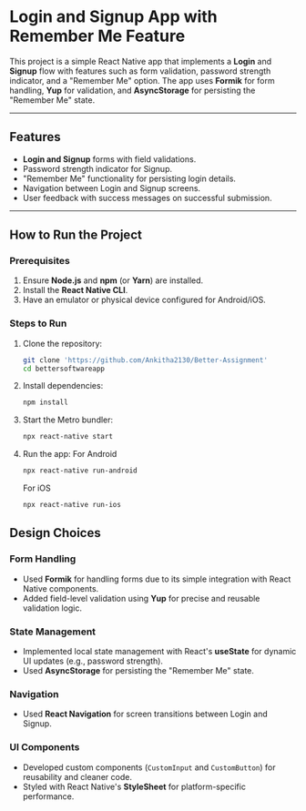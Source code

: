 # Login and Signup App with Remember Me Feature

This project is a simple React Native app that implements a **Login** and **Signup** flow with features such as form validation, password strength indicator, and a "Remember Me" option. The app uses **Formik** for form handling, **Yup** for validation, and **AsyncStorage** for persisting the "Remember Me" state.

---

## **Features**
- **Login and Signup** forms with field validations.
- Password strength indicator for Signup.
- "Remember Me" functionality for persisting login details.
- Navigation between Login and Signup screens.
- User feedback with success messages on successful submission.

---

## **How to Run the Project**

### **Prerequisites**
1. Ensure **Node.js** and **npm** (or **Yarn**) are installed.
2. Install the **React Native CLI**.
3. Have an emulator or physical device configured for Android/iOS.

### **Steps to Run**
1. Clone the repository:
   ```bash
   git clone 'https://github.com/Ankitha2130/Better-Assignment'
   cd bettersoftwareapp

2. Install dependencies:
   ```bash
   npm install

3. Start the Metro bundler:
   ```bash
   npx react-native start

4. Run the app:
   For Android 
   ```bash
   npx react-native run-android
   ```
   For iOS
   ```bash
   npx react-native run-ios

## Design Choices

### Form Handling
- Used **Formik** for handling forms due to its simple integration with React Native components.
- Added field-level validation using **Yup** for precise and reusable validation logic.

### State Management
- Implemented local state management with React's **useState** for dynamic UI updates (e.g., password strength).
- Used **AsyncStorage** for persisting the "Remember Me" state.

### Navigation
- Used **React Navigation** for screen transitions between Login and Signup.

### UI Components
- Developed custom components (`CustomInput` and `CustomButton`) for reusability and cleaner code.
- Styled with React Native's **StyleSheet** for platform-specific performance.

